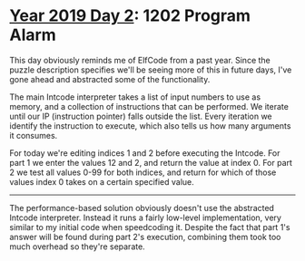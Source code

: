 # [Year 2019 Day 2](https://adventofcode.com/2019/day/2): 1202 Program Alarm

This day obviously reminds me of ElfCode from a past year.
Since the puzzle description specifies we'll be seeing more of this in future days, I've gone ahead and abstracted some of the functionality.

The main Intcode interpreter takes a list of input numbers to use as memory, and a collection of instructions that can be performed.
We iterate until our IP (instruction pointer) falls outside the list.
Every iteration we identify the instruction to execute, which also tells us how many arguments it consumes.

For today we're editing indices 1 and 2 before executing the Intcode.
For part 1 we enter the values 12 and 2, and return the value at index 0.
For part 2 we test all values 0-99 for both indices, and return for which of those values index 0 takes on a certain specified value.

---

The performance-based solution obviously doesn't use the abstracted Intcode interpreter.
Instead it runs a fairly low-level implementation, very similar to my initial code when speedcoding it.
Despite the fact that part 1's answer will be found during part 2's execution, combining them took too much overhead so they're separate.
